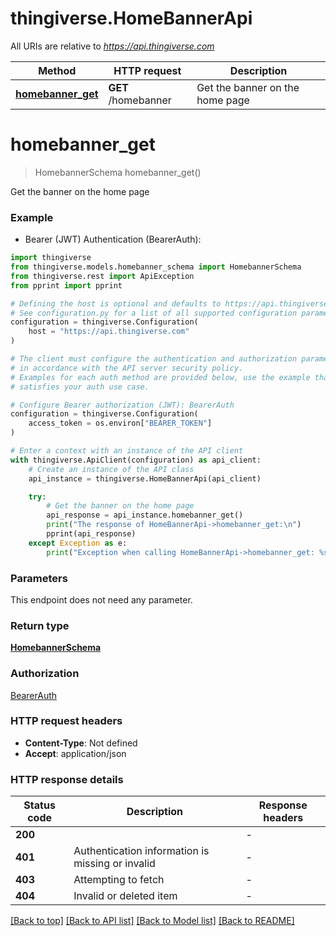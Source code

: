 # thingiverse.HomeBannerApi

All URIs are relative to *https://api.thingiverse.com*

Method | HTTP request | Description
------------- | ------------- | -------------
[**homebanner_get**](HomeBannerApi.md#homebanner_get) | **GET** /homebanner | Get the banner on the home page


# **homebanner_get**
> HomebannerSchema homebanner_get()

Get the banner on the home page

### Example

* Bearer (JWT) Authentication (BearerAuth):

```python
import thingiverse
from thingiverse.models.homebanner_schema import HomebannerSchema
from thingiverse.rest import ApiException
from pprint import pprint

# Defining the host is optional and defaults to https://api.thingiverse.com
# See configuration.py for a list of all supported configuration parameters.
configuration = thingiverse.Configuration(
    host = "https://api.thingiverse.com"
)

# The client must configure the authentication and authorization parameters
# in accordance with the API server security policy.
# Examples for each auth method are provided below, use the example that
# satisfies your auth use case.

# Configure Bearer authorization (JWT): BearerAuth
configuration = thingiverse.Configuration(
    access_token = os.environ["BEARER_TOKEN"]
)

# Enter a context with an instance of the API client
with thingiverse.ApiClient(configuration) as api_client:
    # Create an instance of the API class
    api_instance = thingiverse.HomeBannerApi(api_client)

    try:
        # Get the banner on the home page
        api_response = api_instance.homebanner_get()
        print("The response of HomeBannerApi->homebanner_get:\n")
        pprint(api_response)
    except Exception as e:
        print("Exception when calling HomeBannerApi->homebanner_get: %s\n" % e)
```



### Parameters

This endpoint does not need any parameter.

### Return type

[**HomebannerSchema**](HomebannerSchema.md)

### Authorization

[BearerAuth](../README.md#BearerAuth)

### HTTP request headers

 - **Content-Type**: Not defined
 - **Accept**: application/json

### HTTP response details

| Status code | Description | Response headers |
|-------------|-------------|------------------|
**200** |  |  -  |
**401** | Authentication information is missing or invalid |  -  |
**403** | Attempting to fetch |  -  |
**404** | Invalid or deleted item |  -  |

[[Back to top]](#) [[Back to API list]](../README.md#documentation-for-api-endpoints) [[Back to Model list]](../README.md#documentation-for-models) [[Back to README]](../README.md)

